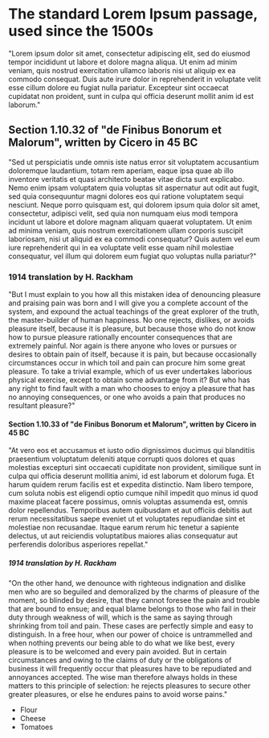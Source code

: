 # The standard Lorem Ipsum passage, used since the 1500s

"Lorem ipsum dolor sit amet, consectetur adipiscing elit, sed do eiusmod tempor incididunt ut labore et dolore magna aliqua. 
Ut enim ad minim veniam, quis nostrud exercitation ullamco laboris nisi ut aliquip ex ea commodo consequat. 
Duis aute irure dolor in reprehenderit in voluptate velit esse cillum dolore eu fugiat nulla pariatur. Excepteur sint occaecat cupidatat non proident, 
sunt in culpa qui officia deserunt mollit anim id est laborum."

## Section 1.10.32 of "de Finibus Bonorum et Malorum", written by Cicero in 45 BC

"Sed ut perspiciatis unde omnis iste natus error sit voluptatem accusantium doloremque laudantium, totam rem aperiam, 
eaque ipsa quae ab illo inventore veritatis et quasi architecto beatae vitae dicta sunt explicabo. 
Nemo enim ipsam voluptatem quia voluptas sit aspernatur aut odit aut fugit, sed quia consequuntur magni dolores eos qui ratione voluptatem sequi nesciunt. 
Neque porro quisquam est, qui dolorem ipsum quia dolor sit amet, consectetur, adipisci velit, 
sed quia non numquam eius modi tempora incidunt ut labore et dolore magnam aliquam quaerat voluptatem. 
Ut enim ad minima veniam, quis nostrum exercitationem ullam corporis suscipit laboriosam, nisi ut aliquid ex ea commodi consequatur? 
Quis autem vel eum iure reprehenderit qui in ea voluptate velit esse quam nihil molestiae consequatur, vel illum qui dolorem eum fugiat quo voluptas nulla pariatur?"

### 1914 translation by H. Rackham

"But I must explain to you how all this mistaken idea of denouncing pleasure and praising pain was born and I will give you a complete account of the system, 
and expound the actual teachings of the great explorer of the truth, the master-builder of human happiness. 
No one rejects, dislikes, or avoids pleasure itself, because it is pleasure, but because those who do not know how to pursue 
pleasure rationally encounter consequences that are extremely painful. Nor again is there anyone who loves or pursues or desires to obtain pain of itself, 
because it is pain, but because occasionally circumstances occur in which toil and pain can procure him some great pleasure. 
To take a trivial example, which of us ever undertakes laborious physical exercise, except to obtain some advantage from it? 
But who has any right to find fault with a man who chooses to enjoy a pleasure that has no annoying consequences, 
or one who avoids a pain that produces no resultant pleasure?"

#### Section 1.10.33 of "de Finibus Bonorum et Malorum", written by Cicero in 45 BC

"At vero eos et accusamus et iusto odio dignissimos ducimus qui blanditiis praesentium voluptatum deleniti atque corrupti quos 
dolores et quas molestias excepturi sint occaecati cupiditate non provident, similique sunt in culpa qui officia deserunt mollitia animi, 
id est laborum et dolorum fuga. Et harum quidem rerum facilis est et expedita distinctio. Nam libero tempore, 
cum soluta nobis est eligendi optio cumque nihil impedit quo minus id quod maxime placeat facere possimus, omnis voluptas assumenda est, 
omnis dolor repellendus. Temporibus autem quibusdam et aut officiis debitis aut rerum necessitatibus saepe eveniet 
ut et voluptates repudiandae sint et molestiae non recusandae. Itaque earum rerum hic tenetur a sapiente delectus, 
ut aut reiciendis voluptatibus maiores alias consequatur aut perferendis doloribus asperiores repellat."

##### 1914 translation by H. Rackham

"On the other hand, we denounce with righteous indignation and dislike men who are so beguiled and demoralized by the charms of pleasure of the moment, 
so blinded by desire, that they cannot foresee the pain and trouble that are bound to ensue; 
and equal blame belongs to those who fail in their duty through weakness of will, which is the same as saying through shrinking from toil and pain. 
These cases are perfectly simple and easy to distinguish. In a free hour, 
when our power of choice is untrammelled and when nothing prevents our being able to do what we like best, 
every pleasure is to be welcomed and every pain avoided. But in certain circumstances and owing to the claims of duty or 
the obligations of business it will frequently occur that pleasures have to be repudiated and annoyances accepted. 
The wise man therefore always holds in these matters to this principle of selection: he rejects pleasures to secure other greater pleasures, 
or else he endures pains to avoid worse pains."

* Flour
* Cheese
* Tomatoes